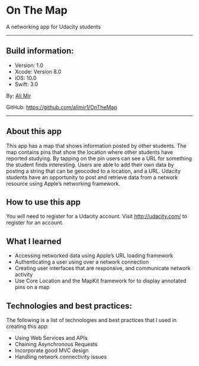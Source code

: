 # On The Map
A networking app for Udacity students

---
## Build information:
* Version: 1.0
* Xcode: Version 8.0
* iOS: 10.0
* Swift: 3.0

By: [Ali Mir](http://alimir.io)

GitHub: https://github.com/alimir1/OnTheMap

---

## About this app
This app has a map that shows information posted by other students. The map contains pins that show the location where other students have reported studying. By tapping on the pin users can see a URL for something the student finds interesting. Users are able to add their own data by posting a string that can be geocoded to a location, and a URL. Udacity students have an opportunity to post and retrieve data from a network resource using Apple’s networking framework.

## How to use this app
You will need to register for a Udacity account. Visit http://udacity.com/ to register for an account.

## What I learned
* Accessing networked data using Apple’s URL loading framework
* Authenticating a user using over a network connection
* Creating user interfaces that are responsive, and communicate network activity
* Use Core Location and the MapKit framework for to display annotated pins on a map

## Technologies and best practices:
The following is a list of technologies and best practices that I used in creating this app:
* Using Web Services and APIs
* Chaining Asynchronous Requests
* Incorporate good MVC design
* Handling network connectivity issues
